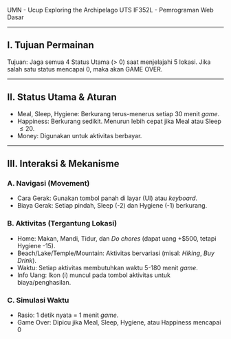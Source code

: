 UMN - Ucup Exploring the Archipelago
UTS IF352L - Pemrograman Web Dasar

---

## I. Tujuan Permainan

Tujuan: Jaga semua 4 Status Utama (> 0) saat menjelajahi 5 lokasi. Jika salah satu status mencapai 0, maka akan GAME OVER.

---

## II. Status Utama & Aturan

- Meal, Sleep, Hygiene: Berkurang terus-menerus setiap 30 menit *game*.
- Happiness: Berkurang sedikit. Menurun lebih cepat jika Meal atau Sleep $\le 20$.
- Money: Digunakan untuk aktivitas berbayar.

---

## III. Interaksi & Mekanisme

### A. Navigasi (Movement)

- Cara Gerak: Gunakan tombol panah di layar (UI) atau *keyboard*.
- Biaya Gerak: Setiap pindah, Sleep (-2) dan Hygiene (-1) berkurang.

### B. Aktivitas (Tergantung Lokasi)

- Home: Makan, Mandi, Tidur, dan *Do chores* (dapat uang +$500, tetapi Hygiene -15).
- Beach/Lake/Temple/Mountain: Aktivitas bervariasi (misal: *Hiking*, *Buy Drink*).
- Waktu: Setiap aktivitas membutuhkan waktu 5-180 menit *game*.
- Info Uang: Ikon (i) muncul pada tombol aktivitas untuk biaya/penghasilan.

### C. Simulasi Waktu

- Rasio: 1 detik nyata = 1 menit *game*.
- Game Over: Dipicu jika Meal, Sleep, Hygiene, atau Happiness mencapai 0
